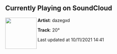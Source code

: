 ## Currently Playing on SoundCloud

[<img align="left" width="100" src="https://i1.sndcdn.com/artworks-yIstLzIlipzpCXFm-FfhMtA-t500x500.jpg">](https://soundcloud.com/dazegxd/20a)

**Artist**: dazegxd 

**Track**: 20°

Last updated at 10/11/2021 14:41
